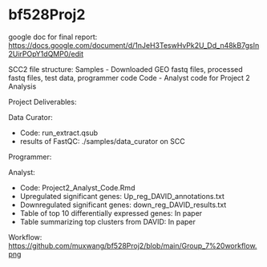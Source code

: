 # bf528Proj2

google doc for final report: https://docs.google.com/document/d/1nJeH3TeswHvPk2U_Dd_n48kB7gsIn2UirPOpY1dQMP0/edit

SCC2 file structure:
Samples - Downloaded GEO fastq files, processed fastq files, test data, programmer code
Code - Analyst code for Project 2 Analysis

Project Deliverables:

Data Curator:
- Code: run_extract.qsub
- results of FastQC: ./samples/data_curator on SCC

Programmer:

Analyst:
- Code: Project2_Analyst_Code.Rmd
- Upregulated significant genes: Up_reg_DAVID_annotations.txt
- Downregulated significant genes: down_reg_DAVID_results.txt
- Table of top 10 differentially expressed genes: In paper
- Table summarizing top clusters from DAVID: In paper


Workflow:
https://github.com/muxwang/bf528Proj2/blob/main/Group_7%20workflow.png
